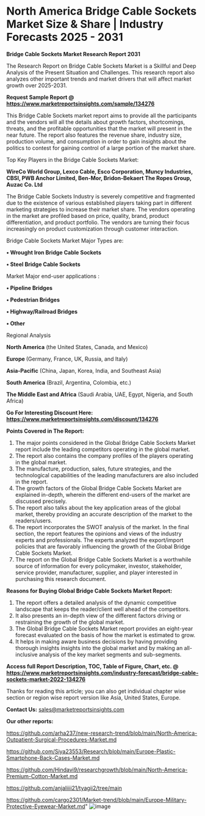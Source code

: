 # North America Bridge Cable Sockets Market Size & Share | Industry Forecasts 2025 - 2031

<strong>Bridge Cable Sockets Market Research Report 2031</strong>

The Research Report on Bridge Cable Sockets Market is a Skillful and Deep Analysis of the Present Situation and Challenges. This research report also analyzes other important trends and market drivers that will affect market growth over 2025-2031.

<strong>Request Sample Report @ <a href=https://www.marketreportsinsights.com/sample/134276>https://www.marketreportsinsights.com/sample/134276</a></strong>

This Bridge Cable Sockets market report aims to provide all the participants and the vendors will all the details about growth factors, shortcomings, threats, and the profitable opportunities that the market will present in the near future. The report also features the revenue share, industry size, production volume, and consumption in order to gain insights about the politics to contest for gaining control of a large portion of the market share.

Top Key Players in the Bridge Cable Sockets Market:

<strong>WireCo World Group, Lexco Cable, Esco Corporation, Muncy Industries, CBSI, PWB Anchor Limited, Ben-Mor, Bridon-Bekaert The Ropes Group, Auzac Co. Ltd</strong>

The Bridge Cable Sockets Industry is severely competitive and fragmented due to the existence of various established players taking part in different marketing strategies to increase their market share. The vendors operating in the market are profiled based on price, quality, brand, product differentiation, and product portfolio. The vendors are turning their focus increasingly on product customization through customer interaction.

Bridge Cable Sockets Market Major Types are:

<strong>• Wrought Iron Bridge Cable Sockets

• Steel Bridge Cable Sockets</strong>

Market Major end-user applications :

<strong>• Pipeline Bridges

• Pedestrian Bridges

• Highway/Railroad Bridges

• Other</strong>

Regional Analysis

</u><strong><b>North America</b></strong> (the United States, Canada, and Mexico)

<strong><b>Europe </b></strong>(Germany, France, UK, Russia, and Italy)

<strong><b>Asia-Pacific</b></strong> (China, Japan, Korea, India, and Southeast Asia)

<strong><b>South America</b></strong> (Brazil, Argentina, Colombia, etc.)

<strong><b>The Middle East and Africa</b></strong> (Saudi Arabia, UAE, Egypt, Nigeria, and South Africa)

<strong>Go For Interesting Discount Here: <a href=https://www.marketreportsinsights.com/discount/134276>https://www.marketreportsinsights.com/discount/134276</a></strong>

<strong>Points Covered in The Report:</strong>
<ol>
  <li>The major points considered in the Global Bridge Cable Sockets Market report include the leading competitors operating in the global market.</li>
  <li>The report also contains the company profiles of the players operating in the global market.</li>
  <li>The manufacture, production, sales, future strategies, and the technological capabilities of the leading manufacturers are also included in the report.</li>
  <li>The growth factors of the Global Bridge Cable Sockets Market are explained in-depth, wherein the different end-users of the market are discussed precisely.</li>
  <li>The report also talks about the key application areas of the global market, thereby providing an accurate description of the market to the readers/users.</li>
  <li>The report incorporates the SWOT analysis of the market. In the final section, the report features the opinions and views of the industry experts and professionals. The experts analyzed the export/import policies that are favorably influencing the growth of the Global Bridge Cable Sockets Market.</li>
  <li>The report on the Global Bridge Cable Sockets Market is a worthwhile source of information for every policymaker, investor, stakeholder, service provider, manufacturer, supplier, and player interested in purchasing this research document.</li>
</ol>
<strong>Reasons for Buying Global Bridge Cable Sockets Market Report:</strong>

<ol>
  <li>The report offers a detailed analysis of the dynamic competitive landscape that keeps the reader/client well ahead of the competitors.</li>
  <li>It also presents an in-depth view of the different factors driving or restraining the growth of the global market.</li>
  <li>The Global Bridge Cable Sockets Market report provides an eight-year forecast evaluated on the basis of how the market is estimated to grow.</li>
  <li>It helps in making aware business decisions by having providing thorough insights insights into the global market and by making an all-inclusive analysis of the key market segments and sub-segments.</li>
</ol>
<strong>Access full Report Description, TOC, Table of Figure, Chart, etc. @ <a href=https://www.marketreportsinsights.com/industry-forecast/bridge-cable-sockets-market-2022-134276>https://www.marketreportsinsights.com/industry-forecast/bridge-cable-sockets-market-2022-134276</a></strong>


Thanks for reading this article; you can also get individual chapter wise section or region wise report version like Asia, United States, Europe.

<strong>Contact Us:</strong>
sales@marketreportsinsights.com

<strong>Our other reports:</strong>

<a href=https://github.com/arha237/new-research-trend/blob/main/North-America-Outpatient-Surgical-Procedures-Market.md>https://github.com/arha237/new-research-trend/blob/main/North-America-Outpatient-Surgical-Procedures-Market.md</a>

<a href=https://github.com/Siya23553/Research/blob/main/Europe-Plastic-Smartphone-Back-Cases-Market.md>https://github.com/Siya23553/Research/blob/main/Europe-Plastic-Smartphone-Back-Cases-Market.md</a>

<a href=https://github.com/Hindavi9/researchgrowth/blob/main/North-America-Premium-Cotton-Market.md>https://github.com/Hindavi9/researchgrowth/blob/main/North-America-Premium-Cotton-Market.md</a>

<a href=https://github.com/anjaliiii21/tyagii2/tree/main>https://github.com/anjaliiii21/tyagii2/tree/main</a>

<a href=https://github.com/cargo2301/Market-trend/blob/main/Europe-Military-Protective-Eyewear-Market.md>https://github.com/cargo2301/Market-trend/blob/main/Europe-Military-Protective-Eyewear-Market.md</a>"
![image](https://github.com/user-attachments/assets/e9160af3-0373-46ab-a05a-9a71fe3d8fd4)
